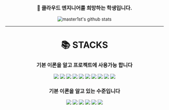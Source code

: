 <div align=center><h3>👋 클라우드 엔지니어를 희망하는 학생입니다. </h3></div>
<div align=center>



![master1st's github stats](https://github-readme-stats.vercel.app/api?username=master1st&show_icons=true&theme=vision-friendly-dark)
</div>

<hr>
<div align=center><h1>📚 STACKS</h1>

<h3>기본 이론을 알고 프로젝트에 사용가능 합니다</h3>
<img src="https://img.shields.io/badge/argocd-34D058?style=for-the-badge&logo=argocd&logoColor=white">
<img src="https://img.shields.io/badge/kubernetes-326CE5?style=for-the-badge&logo=kubernetes&logoColor=white">
<img src="https://img.shields.io/badge/AWS%20Certified%20Solutions%20Architect-232F3E?style=for-the-badge&logo=amazon-aws&logoColor=white">
<img src="https://img.shields.io/badge/Virtual%20Machine-336791?style=for-the-badge&logo=virtualbox&logoColor=white">
<img src="https://img.shields.io/badge/VMware-607078?style=for-the-badge&logo=vmware&logoColor=white">
<img src="https://img.shields.io/badge/Hyper%20V-0078D4?style=for-the-badge&logo=microsoft-hyper-v&logoColor=white">
<img src="https://img.shields.io/badge/Terraform-623CE4?style=for-the-badge&logo=terraform&logoColor=white">
<img src="https://img.shields.io/badge/javascript-F7DF1E?style=for-the-badge&logo=javascript&logoColor=black">
<img src="https://img.shields.io/badge/react-61DAFB?style=for-the-badge&logo=react&logoColor=black">
<img src="https://img.shields.io/badge/reactnative-61DAFB?style=for-the-badge&logo=react&logoColor=black">
<h3>기본 이론을 알고 있는 수준입니다</h3>
<img src="https://img.shields.io/badge/styled-component-DB7093?style=for-the-badge&logo=styledcomponent&logoColor=white">
<img src="https://img.shields.io/badge/redux-764ABC?style=for-the-badge&logo=redux&logoColor=white">
<img src="https://img.shields.io/badge/mysql-4479A1?style=for-the-badge&logo=mysql&logoColor=white">
<img src="https://img.shields.io/badge/java-000000?style=for-the-badge&logo=java&logoColor=white">
<img src="https://img.shields.io/badge/python-3776AB?style=for-the-badge&logo=python&logoColor=white">
<img src="https://img.shields.io/badge/c-A8B9CC?style=for-the-badge&logo=c&logoColor=white">
</div>
